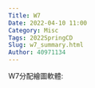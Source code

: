 ```yaml
---
Title: W7
Date: 2022-04-10 11:00
Category: Misc
Tags: 2022SpringCD
Slug: w7_summary.html
Author: 40971134
---
```



<!-- PELICAN_END_SUMMARY -->

W7分配繪圖軟體:

